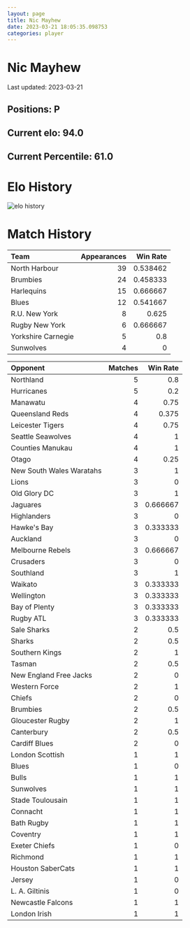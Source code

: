 ```yaml
---  
layout: page  
title: Nic Mayhew  
date: 2023-03-21 18:05:35.098753  
categories: player  
---
```

# Nic Mayhew


Last updated: 2023-03-21
## Positions: P

## Current elo: 94.0

## Current Percentile: 61.0

# Elo History


![elo history](history_NicMayhew.png)
# Match History


| Team               |   Appearances |   Win Rate |
|:-------------------|--------------:|-----------:|
| North Harbour      |            39 |   0.538462 |
| Brumbies           |            24 |   0.458333 |
| Harlequins         |            15 |   0.666667 |
| Blues              |            12 |   0.541667 |
| R.U. New York      |             8 |   0.625    |
| Rugby New York     |             6 |   0.666667 |
| Yorkshire Carnegie |             5 |   0.8      |
| Sunwolves          |             4 |   0        |

| Opponent                 |   Matches |   Win Rate |
|:-------------------------|----------:|-----------:|
| Northland                |         5 |   0.8      |
| Hurricanes               |         5 |   0.2      |
| Manawatu                 |         4 |   0.75     |
| Queensland Reds          |         4 |   0.375    |
| Leicester Tigers         |         4 |   0.75     |
| Seattle Seawolves        |         4 |   1        |
| Counties Manukau         |         4 |   1        |
| Otago                    |         4 |   0.25     |
| New South Wales Waratahs |         3 |   1        |
| Lions                    |         3 |   0        |
| Old Glory DC             |         3 |   1        |
| Jaguares                 |         3 |   0.666667 |
| Highlanders              |         3 |   0        |
| Hawke's Bay              |         3 |   0.333333 |
| Auckland                 |         3 |   0        |
| Melbourne Rebels         |         3 |   0.666667 |
| Crusaders                |         3 |   0        |
| Southland                |         3 |   1        |
| Waikato                  |         3 |   0.333333 |
| Wellington               |         3 |   0.333333 |
| Bay of Plenty            |         3 |   0.333333 |
| Rugby ATL                |         3 |   0.333333 |
| Sale Sharks              |         2 |   0.5      |
| Sharks                   |         2 |   0.5      |
| Southern Kings           |         2 |   1        |
| Tasman                   |         2 |   0.5      |
| New England Free Jacks   |         2 |   0        |
| Western Force            |         2 |   1        |
| Chiefs                   |         2 |   0        |
| Brumbies                 |         2 |   0.5      |
| Gloucester Rugby         |         2 |   1        |
| Canterbury               |         2 |   0.5      |
| Cardiff Blues            |         2 |   0        |
| London Scottish          |         1 |   1        |
| Blues                    |         1 |   0        |
| Bulls                    |         1 |   1        |
| Sunwolves                |         1 |   1        |
| Stade Toulousain         |         1 |   1        |
| Connacht                 |         1 |   1        |
| Bath Rugby               |         1 |   1        |
| Coventry                 |         1 |   1        |
| Exeter Chiefs            |         1 |   0        |
| Richmond                 |         1 |   1        |
| Houston SaberCats        |         1 |   1        |
| Jersey                   |         1 |   0        |
| L. A. Giltinis           |         1 |   0        |
| Newcastle Falcons        |         1 |   1        |
| London Irish             |         1 |   1        |
